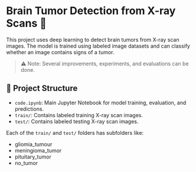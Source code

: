 # Brain Tumor Detection from X-ray Scans 🧠

This project uses deep learning to detect brain tumors from X-ray scan images. The model is trained using labeled image datasets and can classify whether an image contains signs of a tumor.

> ⚠️ Note: Several improvements, experiments, and evaluations can be done.

## 📂 Project Structure

- `code.ipynb`: Main Jupyter Notebook for model training, evaluation, and predictions.
- `train/`: Contains labeled training X-ray scan images.
- `test/`: Contains labeled testing X-ray scan images.

Each of the `train/` and `test/` folders has subfolders like:
- gliomia_tumour
- meningioma_tumor
- pituitary_tumor
- no_tumor
